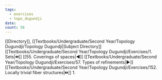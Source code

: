 ```yaml
---
tags:
  - exercises
  - topo_dugundji
date: 
count: 56
---
```

[[Directory]], [[Textbooks/Undergraduate/Second Year/Topology Dugundji/Topology Dugundji|Subject Directory]]
[[Textbooks/Undergraduate/Second Year/Topology Dugundji/Exercises/1. Sets|🞀🞀]] [[55. Coverings of spaces|◀]] [[Textbooks/Undergraduate/Second Year/Topology Dugundji/Exercises/57. Types of refinements|▶]] [[Textbooks/Undergraduate/Second Year/Topology Dugundji/Exercises/152. Locally trivial fiber structures|🞂🞂]]
1. 